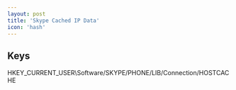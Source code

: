 ```yaml
---
layout: post
title: 'Skype Cached IP Data'
icon: 'hash'
---
```


## Keys

HKEY_CURRENT_USER\Software/SKYPE/PHONE/LIB/Connection/HOSTCACHE


